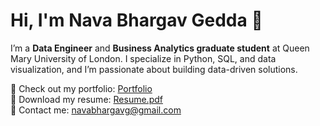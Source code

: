 # Hi, I'm Nava Bhargav Gedda 👋  

I’m a **Data Engineer** and **Business Analytics graduate student** at Queen Mary University of London. I specialize in Python, SQL, and data visualization, and I’m passionate about building data-driven solutions.  

🔗 Check out my portfolio: [Portfolio](https://github.com/Navabhargav/navabhargav-portfolio)  
📄 Download my resume: [Resume.pdf](https://github.com/Navabhargav/navabhargav-portfolio/blob/main/Nava_Bhargav_Gedda_Resume.docx)  
📧 Contact me: navabhargavg@gmail.com  
